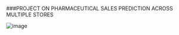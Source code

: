 ###PROJECT ON PHARMACEUTICAL SALES PREDICTION ACROSS MULTIPLE STORES

![image](https://github.com/user-attachments/assets/4a419f37-37c2-4193-b5e8-8cf8c4fda6af)



